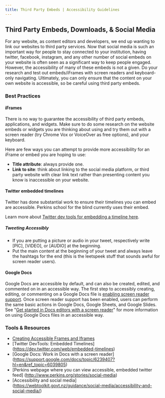 ```yaml
---
title: Third Party Embeds | Accessibility Guidelines
---
```

## Third Party Embeds, Downloads, &amp; Social Media

For any website, as content editors and developers, we end up wanting to link our websites to third party services. Now that social media is such an important way for people to stay connected to your institution, having twitter, facebook, instagram, and any other number of social embeds on your website is often seen as a significant way to keep people engaged.  However, the accessibility of many of these embeds is not a given.  Do your research and test out embeds/iFrames with screen readers and keyboard-only navigating.  Ultimately, you can only ensure that the content on your own website is accessible, so be careful using third party embeds.

### Best Practices
#### iFrames
There is no way to guarantee the accessibility of third party embeds, applications, and widgets.  Make sure to do some research on the website embeds or widgets you are thinking about using and try them out with a screen reader (try Chrome Vox or VoiceOver as free options), and your keyboard.

Here are few ways you can attempt to provide more accessibility for an iFrame or embed you are hoping to use:

* **Title attribute**: always provide one.
* **Link to site**: think about linking to the social media platform, or third party website with clear link text rather than presenting content you know is inaccessible on your website.

#### Twitter embedded timelines
Twitter has done substantial work to ensure their timelines you can embed are accessible. Perkins school for the blind currently uses their embed.

Learn more about <a href='https://dev.twitter.com/web/embedded-timelines
' title='Link to twitter dev tools for embedding twitter timeline'>Twitter dev tools for embedding a timeline here</a>.

##### Tweeting Accessibly
* If you are putting a picture or audio in your tweet, respectively write [PIC], [VIDEO], or [AUDIO] at the beginning.
* Put the main content at the beginning of your tweet and always leave the hashtags for the end (this is the leetspeek stuff that sounds awful for screen reader users).

#### Google Docs
Google Docs are accessible by default, and can also be created, edited, and commented on in an accessible way. The first step to accessibly creating, editing, or commenting on a Google Docs file is [enabling screen reader support](https://support.google.com/docs/answer/6282736). Once screen reader support has been enabled, users can perform the same basic actions in Google Docs, Google Sheets, and Google Slides. See "[Get started in Docs editors with a screen reader](https://support.google.com/docs/answer/6239410)" for more information on using Google Docs files in an accessible way.

### Tools &amp; Resources
* [Creating Accessible Frames and Iframes ](http://webaim.org/techniques/frames/)
* [Twitter DevTools: Embedded Timelines] (https://dev.twitter.com/web/embedded-timelines)
* [Google Docs: Work in Docs with a screen reader] (https://support.google.com/docs/topic/6239407?hl=en&ref_topic=6039805)
* [Perkins webpage where you can view accessible, embedded twitter feed] (http://www.perkins.org/stories/social-media)
* [Accessibility and social media] (https://webtoolkit.govt.nz/guidance/social-media/accessibility-and-social-media/)
